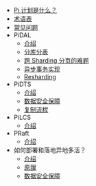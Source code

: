<!-- docs/_sidebar.md -->

* [Pi 计划是什么？](/)
* [术语表](/terminology)
* [常见问题](/faq)
* PiDAL
    * [介绍](/pidal/introduction)
    * [分库分表](/pidal/sharding)
    * [跨 Sharding 分页的难题](/pidal/sharding-paging)
    * [异步事务实现](/pidal/transaction)
    * [Resharding](/pidal/resharding)
* PiDTS
    * [介绍](/pidts/introduction)
    * [数据安全保障](/pidts/data-security)
    * [复制流程](/pidts/xxxx)
* PiLCS
    * [介绍](/pilcs/introduction)
* PRaft
    * [介绍](/praft/introduction)
* 如何部署和落地异地多活？
    * [介绍](/xxx)
    * [原理](/xxx)
    * [数据安全保障](/xxx)